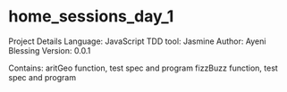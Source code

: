 # home_sessions_day_1

Project Details
Language: JavaScript
TDD tool: Jasmine
Author: Ayeni Blessing
Version: 0.0.1

Contains:
aritGeo function, test spec and program
fizzBuzz function, test spec and program
